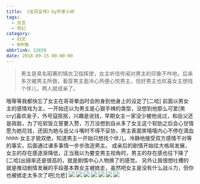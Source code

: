 ```yaml
---
title: 《龙凤呈祥》by乔家小桥
tags:
  - 古言
  - 奇幻
category:
  - 扫文
  - Ⅲ中推
abbrlink: 13839
date: 2018-09-15 00:00:00
---
```

<meta name="referrer" content="no-referrer" />

> 男主是臭名昭著的锦衣卫指挥使，女主听信传闻对男主的印象不咋地，后来多次被男主所救，看穿男主面冷心热便心悦男主，恰好男主也欢喜女主想找个伴儿，两人就成亲了。

<!-- more -->

哦等等我都快忘了女主在哥哥晕血时会附身到他身上的设定了[二哈]
前面以男女主的感情戏为主，一开始还以为男主是心狠手辣的类型，没想到他那么可爱[笑cry]喜欢金子，外号寇抠抠，兴趣是讹钱，早期女主一家没少被他讹过，和岳父还是政敌，为了吃软饭立誓要入赘，万万没想到自从多了女主这个软肋之后会心甘情愿为她花钱，还因为她与岳父斗嘴时不得不妥协，男主表面笑嘻嘻内心不停在滴血hhhh
女主才貌双绝，知道男主一开始只想找个伴儿，冷静地接受双方感情不对等的事实，后面通过诸多事情一步步改造男主。
成亲后的剧情开始往大格局发展，女主的存在感逐渐降低，正当我以为要变男主视角时，男主的存在感也往下降了[二哈]出镜率还是很高的，就是剧情中心人物换了的感觉。
另外让我很想吐槽的就是推动剧情发展的手段基本靠女主被掳走，虽然吧女主是没有什么战斗力，但你也被掳走太多次了吧[允悲]
![](https://wx4.sinaimg.cn/mw690/0069kFhhgy1fv9lwitfqxj30yi1pcqv5.jpg)
![](https://wx1.sinaimg.cn/mw690/0069kFhhgy1fv9lwkwpnmj30yi1pcqv5.jpg)
![](https://wx1.sinaimg.cn/mw690/0069kFhhgy1fv9lwmyuuqj30yi1pcqv5.jpg)
![](https://wx4.sinaimg.cn/mw690/0069kFhhgy1fv9lwooij3j30yi1pcqv5.jpg)
![](https://wx2.sinaimg.cn/mw690/0069kFhhgy1fv9lwqalacj30yi1pcqv5.jpg)
![](https://wx3.sinaimg.cn/mw690/0069kFhhgy1fv9lwhbc00j30yi1pcqv5.jpg)
![](https://wx1.sinaimg.cn/mw690/0069kFhhgy1fv9lwrnzyhj30yi1pcnpd.jpg)